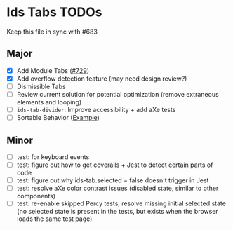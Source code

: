 # Ids Tabs TODOs

Keep this file in sync with #683

## Major

- [x] Add Module Tabs ([#729](https://github.com/infor-design/enterprise-wc/issues/729))
- [x] Add overflow detection feature (may need design review?)
- [ ] Dismissible Tabs
- [ ] Review current solution for potential optimization (remove extraneous elements and looping)
- [ ] `ids-tab-divider`: Improve accessibility + add aXe tests
- [ ] Sortable Behavior ([Example](https://main-enterprise.demo.design.infor.com/components/tabs-module/example-sortable.html))

## Minor

- [ ] test: for keyboard events
- [ ] test: figure out how to get coveralls + Jest to detect certain parts of code
- [ ] test: figure out why ids-tab.selected = false doesn't trigger in Jest
- [ ] test: resolve aXe color contrast issues (disabled state, similar to other components)
- [ ] test: re-enable skipped Percy tests, resolve missing initial selected state (no selected state is present in the tests, but exists when the browser loads the same test page)
